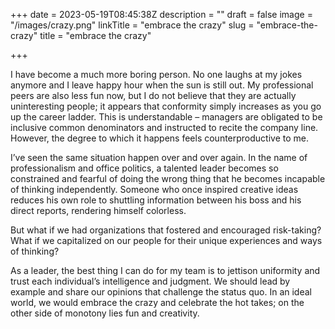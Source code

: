 +++
date = 2023-05-19T08:45:38Z
description = ""
draft = false
image = "/images/crazy.png"
linkTitle = "embrace the crazy"
slug = "embrace-the-crazy"
title = "embrace the crazy"

+++

I have become a much more boring person. No one laughs at my jokes anymore and I leave happy hour when the sun is still out. My professional peers are also less fun now, but I do not believe that they are actually uninteresting people; it appears that conformity simply increases as you go up the career ladder. This is understandable – managers are obligated to be inclusive common denominators and instructed to recite the company line. However, the degree to which it happens feels counterproductive to me.

I’ve seen the same situation happen over and over again. In the name of professionalism and office politics, a talented leader becomes so constrained and fearful of doing the wrong thing that he becomes incapable of thinking independently. Someone who once inspired creative ideas reduces his own role to shuttling information between his boss and his direct reports, rendering himself colorless.

But what if we had organizations that fostered and encouraged risk-taking? What if we capitalized on our people for their unique experiences and ways of thinking?

As a leader, the best thing I can do for my team is to jettison uniformity and trust each individual’s intelligence and judgment. We should lead by example and share our opinions that challenge the status quo. In an ideal world, we would embrace the crazy and celebrate the hot takes; on the other side of monotony lies fun and creativity.
